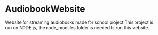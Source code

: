 # AudiobookWebsite
Website for streaming audiobooks made for school project
This project is run on NODE.js, the node_modules folder is needed to run this website. 
